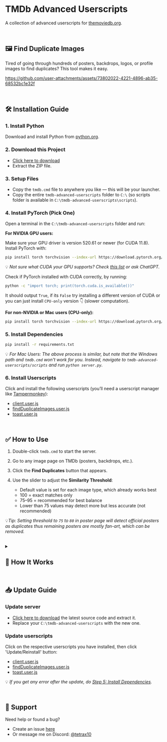 # TMDb Advanced Userscripts

A collection of advanced userscripts for [themoviedb.org](https://www.themoviedb.org/).

<br>

## 🖼️ Find Duplicate Images

Tired of going through hundreds of posters, backdrops, logos, or profile images to find duplicates? This tool makes it easy.

https://github.com/user-attachments/assets/73802022-4221-4896-ab35-68532bc1e32f

<br>

## 🛠️ Installation Guide

### 1. Install Python

Download and install Python from [python.org](https://www.python.org/downloads/).

### 2. Download this Project

-   [Click here to download](https://github.com/Tetrax-10/tmdb-advanced-userscripts/archive/refs/heads/main.zip)
-   Extract the ZIP file.

### 3. Setup Files

-   Copy the `tmdb.cmd` file to anywhere you like — this will be your launcher.
-   Copy the entire `tmdb-advanced-userscripts` folder to `C:\` (so scripts folder is available in `C:\tmdb-advanced-userscripts\scripts`).

### 4. Install PyTorch (Pick One)

Open a terminal in the `C:\tmdb-advanced-userscripts` folder and run:

**For NVIDIA GPU users:**

Make sure your GPU driver is version 520.61 or newer (for CUDA 11.8). Install PyTorch with:

```bash
pip install torch torchvision --index-url https://download.pytorch.org/whl/cu118
```

💡 _Not sure what CUDA your GPU supports? Check [this list](https://en.wikipedia.org/wiki/CUDA#GPUs_supported) or ask ChatGPT._

Check if PyTorch installed with CUDA correctly, by running:

```bash
python -c "import torch; print(torch.cuda.is_available())"
```

It should output `True`, if its `False` try installing a different version of CUDA or you can just install `CPU-only` version 👇 (slower computation).

**For non-NVIDIA or Mac users (CPU-only):**

```bash
pip install torch torchvision --index-url https://download.pytorch.org/whl/cpu
```

### 5. Install Dependencies

```bash
pip install -r requirements.txt
```

💡 _For Mac Users: The above process is similar, but note that the Windows path and `tmdb.cmd` won't work for you. Instead, navigate to `tmdb-advanced-userscripts/scripts` and run `python server.py`._

### 6. Install Userscripts

Click and install the following userscripts (you’ll need a userscript manager like [Tampermonkey](https://www.tampermonkey.net/)):

-   [client.user.js](https://raw.githubusercontent.com/Tetrax-10/tmdb-advanced-userscripts/refs/heads/main/userscripts/client.user.js)
-   [findDuplicateImages.user.js](https://raw.githubusercontent.com/Tetrax-10/tmdb-advanced-userscripts/refs/heads/main/userscripts/findDuplicateImages.user.js)
-   [toast.user.js](https://raw.githubusercontent.com/Tetrax-10/tmdb-advanced-userscripts/refs/heads/main/userscripts/toast.user.js)

<br>

## ✅ How to Use

1. Double-click `tmdb.cmd` to start the server.
2. Go to any image page on TMDb (posters, backdrops, etc.).
3. Click the **Find Duplicates** button that appears.
4. Use the slider to adjust the **Similarity Threshold**:

    - Default value is set for each image type, which already works best
    - 100 = exact matches only
    - 75–95 = recommended for best balance
    - Lower than 75 values may detect more but less accurate (not recommended)

💡*Tip: Setting threshold to `75` to `80` in poster page will detect official posters as duplicates thus remaining posters are mostly fan-art, which can be removed.*

<br>

<details>
<summary><h2>🧠 How It Works</h2></summary>

This project uses a client-server architecture to detect duplicate images on a webpage.

### 🔧 Client (Userscript in Browser)

The client-side script mainly handles the UI and communication:

-   Collects all image URLs on the current page.
-   Sorts image cards in the UI.
-   Shows toast notifications in the browser.
-   Sends image URLs to the server via WebSocket when the **"Find Duplicates"** button is clicked.

> Userscripts running in a browser can't access local files or use hardware-accelerated AI models, so the heavy lifting is done by the server.

### 🖥️ Server (Backend)

The server performs the core image analysis:

-   Downloads and caches the images.
-   Uses a **Convolutional Neural Network (CNN)** provided by [imagededup](https://github.com/idealo/imagededup) to detect visually similar images (posters, backdrops, profile images).
-   Uses **Perceptual Hashing (PHash)** for logos which require precise duplicate detection.
-   Compares images based on a **similarity threshold** — higher thresholds mean stricter matching.
-   Sends back the results in a format the client can easily understand.

### 📁 Script Breakdown

-   `client.user.js`: Handles WebSocket communication and integrates everything on the page.
-   `findDuplicateImages.user.js`: Handles logic specific to sorting and highlighting duplicate images.
-   `toast.user.js`: Displays toast messages. This script is modular and can be reused independently, even without the server or other scripts.

</details>

<br>

## 📥 Update Guide

### Update server

-   [Click here to download](https://github.com/Tetrax-10/tmdb-advanced-userscripts/archive/refs/heads/main.zip) the latest source code and extract it.
-   Replace your `C:\tmdb-advanced-userscripts` with the new one.

### Update userscripts

Click on the respective userscripts you have installed, then click 'Update/Reinstall' button:

-   [client.user.js](https://raw.githubusercontent.com/Tetrax-10/tmdb-advanced-userscripts/refs/heads/main/userscripts/client.user.js)
-   [findDuplicateImages.user.js](https://raw.githubusercontent.com/Tetrax-10/tmdb-advanced-userscripts/refs/heads/main/userscripts/findDuplicateImages.user.js)
-   [toast.user.js](https://raw.githubusercontent.com/Tetrax-10/tmdb-advanced-userscripts/refs/heads/main/userscripts/toast.user.js)

💡 _If you get any error after the update, do [Step 5: Install Dependencies](#5-install-dependencies)._

<br>

## 💬 Support

Need help or found a bug?

-   Create an issue [here](https://github.com/Tetrax-10/tmdb-advanced-userscripts/issues)
-   Or message me on Discord: [@tetrax10](https://discord.com/users/1040249560418750536)
